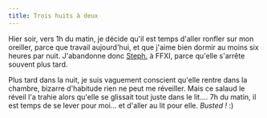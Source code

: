 ```yaml
---
title: Trois huits à deux
---
```


Hier soir, vers 1h du matin, je décide qu'il est temps d'aller ronfler sur mon
oreiller, parce que travail aujourd'hui, et que j'aime bien dormir au moins
six heures par nuit. J'abandonne donc [Steph.](http://azi.tfekoi.org) à FFXI,
parce qu'elle s'arrête souvent plus tard.

Plus tard dans la nuit, je suis vaguement conscient qu'elle rentre dans la
chambre, bizarre d'habitude rien ne peut me réveiller. Mais ce salaud le
réveil l'a trahie alors qu'elle se glissait tout juste dans le lit.... 7h du
matin, il est temps de se lever pour moi... et d'aller au lit pour elle.
_Busted !_ :)

